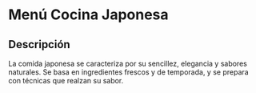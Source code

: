 # Menú Cocina Japonesa

## Descripción

La comida japonesa se caracteriza por su sencillez, elegancia y sabores naturales. Se basa en ingredientes frescos y de temporada, y se prepara con técnicas que realzan su sabor. 